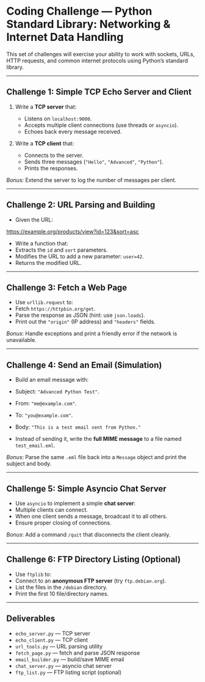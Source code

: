 # Coding Challenge — Python Standard Library: Networking & Internet Data Handling

This set of challenges will exercise your ability to work with sockets, URLs, HTTP requests, and common internet protocols using Python’s standard library.

---

## Challenge 1: Simple TCP Echo Server and Client

1. Write a **TCP server** that:
   - Listens on `localhost:9000`.
   - Accepts multiple client connections (use threads or `asyncio`).
   - Echoes back every message received.

2. Write a **TCP client** that:
   - Connects to the server.
   - Sends three messages (`"Hello"`, `"Advanced"`, `"Python"`).
   - Prints the responses.

*Bonus*: Extend the server to log the number of messages per client.

---

## Challenge 2: URL Parsing and Building

- Given the URL:

https://example.org/products/view?id=123&sort=asc

- Write a function that:
- Extracts the `id` and `sort` parameters.
- Modifies the URL to add a new parameter: `user=42`.
- Returns the modified URL.

---

## Challenge 3: Fetch a Web Page

- Use `urllib.request` to:
- Fetch `https://httpbin.org/get`.
- Parse the response as JSON (hint: use `json.loads`).
- Print out the `"origin"` (IP address) and `"headers"` fields.

*Bonus*: Handle exceptions and print a friendly error if the network is unavailable.

---

## Challenge 4: Send an Email (Simulation)

- Build an email message with:
- Subject: `"Advanced Python Test"`.
- From: `"me@example.com"`.
- To: `"you@example.com"`.
- Body: `"This is a test email sent from Python."`

- Instead of sending it, write the **full MIME message** to a file named `test_email.eml`.

*Bonus*: Parse the same `.eml` file back into a `Message` object and print the subject and body.

---

## Challenge 5: Simple Asyncio Chat Server

- Use `asyncio` to implement a simple **chat server**:
- Multiple clients can connect.
- When one client sends a message, broadcast it to all others.
- Ensure proper closing of connections.

*Bonus*: Add a command `/quit` that disconnects the client cleanly.

---

## Challenge 6: FTP Directory Listing (Optional)

- Use `ftplib` to:
- Connect to an **anonymous FTP server** (try `ftp.debian.org`).
- List the files in the `/debian` directory.
- Print the first 10 file/directory names.

---

## Deliverables

- `echo_server.py` — TCP server
- `echo_client.py` — TCP client
- `url_tools.py` — URL parsing utility
- `fetch_page.py` — fetch and parse JSON response
- `email_builder.py` — build/save MIME email
- `chat_server.py` — asyncio chat server
- `ftp_list.py` — FTP listing script (optional)